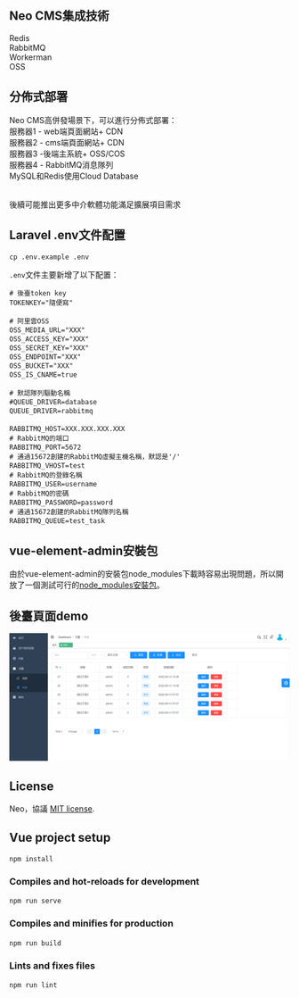 ## Neo CMS集成技術

Redis <br/>
RabbitMQ <br/>
Workerman <br/>
OSS <br/>

## 分佈式部署

Neo CMS高併發場景下，可以進行分佈式部署：<br/>
服務器1 - web端頁面網站+ CDN<br/>
服務器2 - cms端頁面網站+ CDN<br/>
服務器3 -後端主系統+ OSS/COS<br/>
服務器4 - RabbitMQ消息隊列<br/>
MySQL和Redis使用Cloud Database<br/>

<br/>
後續可能推出更多中介軟體功能滿足擴展項目需求

## Laravel .env文件配置

```shell
cp .env.example .env
```

`.env`文件主要新增了以下配置：<br/>


```
# 後臺token key
TOKENKEY="隨便寫"

# 阿里雲OSS
OSS_MEDIA_URL="XXX"
OSS_ACCESS_KEY="XXX"
OSS_SECRET_KEY="XXX"
OSS_ENDPOINT="XXX"
OSS_BUCKET="XXX"
OSS_IS_CNAME=true

# 默認隊列驅動名稱
#QUEUE_DRIVER=database
QUEUE_DRIVER=rabbitmq

RABBITMQ_HOST=XXX.XXX.XXX.XXX
# RabbitMQ的端口
RABBITMQ_PORT=5672
# 通過15672創建的RabbitMQ虛擬主機名稱，默認是'/'
RABBITMQ_VHOST=test
# RabbitMQ的登錄名稱
RABBITMQ_USER=username
# RabbitMQ的密碼
RABBITMQ_PASSWORD=password
# 通過15672創建的RabbitMQ隊列名稱
RABBITMQ_QUEUE=test_task
```

## vue-element-admin安裝包

由於vue-element-admin的安裝包node_modules下載時容易出現問題，所以開放了一個測試可行的[node_modules安裝包](https://github.com/neo-163/node_modules-vue-element-admin)。

## 後臺頁面demo
![](https://github.com/neo-163/neo-cms/blob/main/project-admin/public/admin/images/20220914183929.png?raw=true)

## License

Neo，協議 [MIT license](https://opensource.org/licenses/MIT).

## Vue project setup
```
npm install
```

### Compiles and hot-reloads for development
```
npm run serve
```

### Compiles and minifies for production
```
npm run build
```

### Lints and fixes files
```
npm run lint
```
